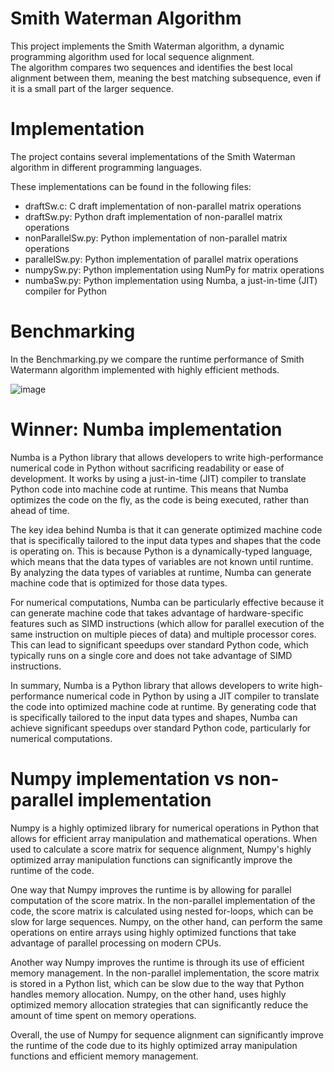 # Smith Waterman Algorithm
This project implements the Smith Waterman algorithm, a dynamic programming algorithm used for local sequence alignment.   
The algorithm compares two sequences and identifies the best local alignment between them, meaning the best matching subsequence, even if it is a small part of the larger sequence.

# Implementation
The project contains several implementations of the Smith Waterman algorithm in different programming languages.

These implementations can be found in the following files:

* draftSw.c: C draft implementation of non-parallel matrix operations
* draftSw.py: Python draft implementation of non-parallel matrix operations
* nonParallelSw.py: Python implementation of non-parallel matrix operations
* parallelSw.py:  Python implementation of parallel matrix operations
* numpySw.py: Python implementation using NumPy for matrix operations
* numbaSw.py: Python implementation using Numba, a just-in-time (JIT) compiler for Python

# Benchmarking
In the Benchmarking.py we compare the runtime performance of Smith Watermann algorithm implemented with highly efficient methods.

![image](https://user-images.githubusercontent.com/129160734/235427493-1a37e535-d9b0-4d10-863c-fc14b072c8ed.png)


# Winner: Numba implementation
Numba is a Python library that allows developers to write high-performance numerical code in Python without sacrificing readability or ease of development. It works by using a just-in-time (JIT) compiler to translate Python code into machine code at runtime. This means that Numba optimizes the code on the fly, as the code is being executed, rather than ahead of time.  

The key idea behind Numba is that it can generate optimized machine code that is specifically tailored to the input data types and shapes that the code is operating on. This is because Python is a dynamically-typed language, which means that the data types of variables are not known until runtime.  
By analyzing the data types of variables at runtime, Numba can generate machine code that is optimized for those data types.  

For numerical computations, Numba can be particularly effective because it can generate machine code that takes advantage of hardware-specific features such as SIMD instructions (which allow for parallel execution of the same instruction on multiple pieces of data) and multiple processor cores. This can lead to significant speedups over standard Python code, which typically runs on a single core and does not take advantage of SIMD instructions.  

In summary, Numba is a Python library that allows developers to write high-performance numerical code in Python by using a JIT compiler to translate the code into optimized machine code at runtime. By generating code that is specifically tailored to the input data types and shapes, Numba can achieve significant speedups over standard Python code, particularly for numerical computations.  

# Numpy implementation vs non-parallel implementation
Numpy is a highly optimized library for numerical operations in Python that allows for efficient array manipulation and mathematical operations. When used to calculate a score matrix for sequence alignment, Numpy's highly optimized array manipulation functions can significantly improve the runtime of the code.

One way that Numpy improves the runtime is by allowing for parallel computation of the score matrix. In the non-parallel implementation of the code, the score matrix is calculated using nested for-loops, which can be slow for large sequences. Numpy, on the other hand, can perform the same operations on entire arrays using highly optimized functions that take advantage of parallel processing on modern CPUs.

Another way Numpy improves the runtime is through its use of efficient memory management. In the non-parallel implementation, the score matrix is stored in a Python list, which can be slow due to the way that Python handles memory allocation. Numpy, on the other hand, uses highly optimized memory allocation strategies that can significantly reduce the amount of time spent on memory operations.

Overall, the use of Numpy for sequence alignment can significantly improve the runtime of the code due to its highly optimized array manipulation functions and efficient memory management.
